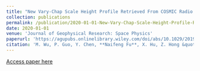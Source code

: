 ```yaml
---
title: "New Vary-Chap Scale Height Profile Retrieved From COSMIC Radio Occultation Data"
collection: publications
permalink: /publication/2020-01-01-New-Vary-Chap-Scale-Height-Profile-Retrieved-From-COSMIC-Radio-Occultation-Data
date: 2020-01-01
venue: 'Journal of Geophysical Research: Space Physics'
paperurl: 'https://agupubs.onlinelibrary.wiley.com/doi/abs/10.1029/2019JA027637'
citation: 'M. Wu, P. Guo, Y. Chen, **Naifeng Fu**, X. Hu, Z. Hong &quot;New Vary-Chap Scale Height Profile Retrieved From COSMIC Radio Occultation Data.&quot; Journal of Geophysical Research: Space Physics, 2020.'
---
```

[Access paper here](https://agupubs.onlinelibrary.wiley.com/doi/abs/10.1029/2019JA027637)
